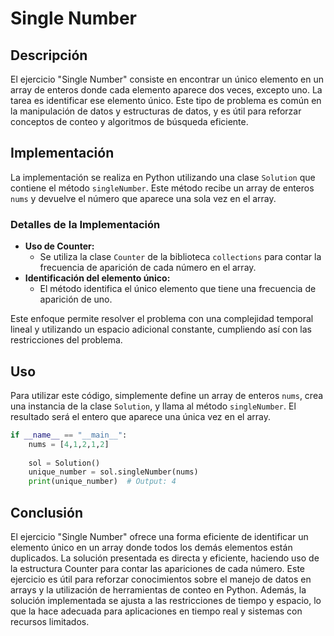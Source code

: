 # Single Number

## Descripción

El ejercicio "Single Number" consiste en encontrar un único elemento en un array de enteros donde cada elemento aparece dos veces, excepto uno. La tarea es identificar ese elemento único. Este tipo de problema es común en la manipulación de datos y estructuras de datos, y es útil para reforzar conceptos de conteo y algoritmos de búsqueda eficiente.

## Implementación

La implementación se realiza en Python utilizando una clase `Solution` que contiene el método `singleNumber`. Este método recibe un array de enteros `nums` y devuelve el número que aparece una sola vez en el array.

### Detalles de la Implementación

- **Uso de Counter:**
  - Se utiliza la clase `Counter` de la biblioteca `collections` para contar la frecuencia de aparición de cada número en el array.
- **Identificación del elemento único:**
  - El método identifica el único elemento que tiene una frecuencia de aparición de uno.

Este enfoque permite resolver el problema con una complejidad temporal lineal y utilizando un espacio adicional constante, cumpliendo así con las restricciones del problema.

## Uso

Para utilizar este código, simplemente define un array de enteros `nums`, crea una instancia de la clase `Solution`, y llama al método `singleNumber`. El resultado será el entero que aparece una única vez en el array.

```python
if __name__ == "__main__":
    nums = [4,1,2,1,2]
    
    sol = Solution()
    unique_number = sol.singleNumber(nums)
    print(unique_number)  # Output: 4
```

## Conclusión

El ejercicio "Single Number" ofrece una forma eficiente de identificar un elemento único en un array donde todos los demás elementos están duplicados. La solución presentada es directa y eficiente, haciendo uso de la estructura Counter para contar las apariciones de cada número. Este ejercicio es útil para reforzar conocimientos sobre el manejo de datos en arrays y la utilización de herramientas de conteo en Python. Además, la solución implementada se ajusta a las restricciones de tiempo y espacio, lo que la hace adecuada para aplicaciones en tiempo real y sistemas con recursos limitados.
